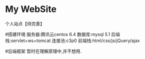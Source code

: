 ﻿# My WebSite
个人站点【待完善】

#搭建环境
服务器:腾讯云centos 6.4
数据库:mysql 5.1
后端栈:servlet+ws+tomcat
连接池:c3p0
前端栈:html/css/js/jQuery/ajax

#后端框架
暂时在理解原理中,并不想用.



